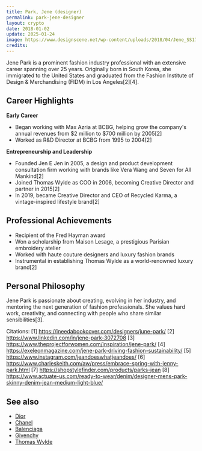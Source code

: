 ```yaml
---
title: Park, Jene (designer)
permalink: park-jene-designer
layout: crypto
date: 2018-01-02
update: 2025-01-24
image: https://www.designscene.net/wp-content/uploads/2018/04/Jene_SS17-Thomas-Wylde5412-620x930.jpg
credits:
---
```


Jene Park is a prominent fashion industry professional with an extensive career spanning over 25 years. Originally born in South Korea, she immigrated to the United States and graduated from the Fashion Institute of Design & Merchandising (FIDM) in Los Angeles[2][4].

## Career Highlights

**Early Career**
- Began working with Max Azria at BCBG, helping grow the company's annual revenues from $2 million to $700 million by 2005[2]
- Worked as R&D Director at BCBG from 1995 to 2004[2]

**Entrepreneurship and Leadership**
- Founded Jen E Jen in 2005, a design and product development consultation firm working with brands like Vera Wang and Seven for All Mankind[2]
- Joined Thomas Wylde as COO in 2006, becoming Creative Director and partner in 2015[2]
- In 2019, became Creative Director and CEO of Recycled Karma, a vintage-inspired lifestyle brand[2]

## Professional Achievements
- Recipient of the Fred Hayman award
- Won a scholarship from Maison Lesage, a prestigious Parisian embroidery atelier
- Worked with haute couture designers and luxury fashion brands
- Instrumental in establishing Thomas Wylde as a world-renowned luxury brand[2]

## Personal Philosophy
Jene Park is passionate about creating, evolving in her industry, and mentoring the next generation of fashion professionals. She values hard work, creativity, and connecting with people who share similar sensibilities[3].

Citations:
[1] https://ineedabookcover.com/designers/june-park/
[2] https://www.linkedin.com/in/jene-park-3072708
[3] https://www.theprojectforwomen.com/inspiration/jene-park/
[4] https://exeleonmagazine.com/jene-park-driving-fashion-sustainability/
[5] https://www.instagram.com/jeandoeswhatjeandoes/
[6] https://www.charleskeith.com/aw/press/embrace-spring-with-jenny-park.html
[7] https://shopstylefinder.com/products/parks-jean
[8] https://www.actuate-us.com/ready-to-wear/denim/designer-mens-park-skinny-denim-jean-medium-light-blue/

## See also

+ [Dior](index)
+ [Chanel](index)
+ [Balenciaga](index)
+ [Givenchy](index)
+ [Thomas Wylde](index)

